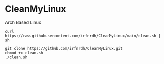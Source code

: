 # CleanMyLinux
Arch Based Linux

```
curl https://raw.githubusercontent.com/irfnrdh/CleanMyLinux/main/clean.sh | sh

git clone https://github.com/irfnrdh/CleanMyLinux.git
chmod +x clean.sh
./clean.sh
```
